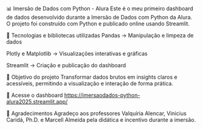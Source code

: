 📊 Imersão de Dados com Python - Alura
Este é o meu primeiro dashboard de dados desenvolvido durante a Imersão de Dados com Python da Alura.
O projeto foi construído com Python e publicado online usando Streamlit.

🚀 Tecnologias e bibliotecas utilizadas
Pandas → Manipulação e limpeza de dados

Plotly e Matplotlib → Visualizações interativas e gráficas

Streamlit → Criação e publicação do dashboard

📌 Objetivo do projeto
Transformar dados brutos em insights claros e acessíveis, permitindo a visualização e interação de forma prática.

🔗 Acesse o dashboard
https://imersaodados-python-alura2025.streamlit.app/

🙏 Agradecimentos
Agradeço aos professores Valquíria Alencar, Vinicius Caridá, Ph.D. e Marcell Almeida pela didática e incentivo durante a imersão.
